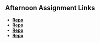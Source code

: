 ## Afternoon Assignment Links

* **[Repo](https://github.com/tylermarcott/serverPracticeLab)**
* **[Repo](https://github.com/tylermarcott/<ASSIGNMENT_REPO>)**
* **[Repo](https://github.com/tylermarcott/<ASSIGNMENT_REPO>)**
* **[Repo](https://github.com/tylermarcott/<ASSIGNMENT_REPO>)**

